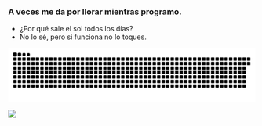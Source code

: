### A veces me da por llorar mientras programo.

- ¿Por qué sale el sol todos los días?  
- No lo sé, pero si funciona no lo toques.


![](https://github.com/Saul-Sosa-Diaz/Saul-Sosa-Diaz/blob/output/github-contribution-grid-snake.svg)

![](https://github-readme-stats.vercel.app/api?username=Saul-Sosa-Diaz&theme=vue-dark&show_icons=true&hide_border=true&count_private=true&locale=en)
